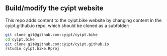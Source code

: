 
Build/modify the cyipt website
------------------------------

This repo adds content to the cyipt.bike website by changing content in the cyipt.github.io repo, which should be cloned as a subfolder:

``` bash
git clone git@github.com:cyipt/cyipt.bike
cd cyipt.bike
git clone git@github.com:cyipt/cyipt.github.io
rstudio cyipt.bike.Rproj
```
